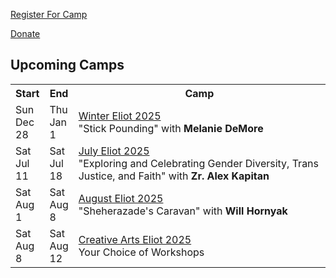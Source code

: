 <a class="register btn"
   href="?info=camp_registration_start">Register&nbsp;For&nbsp;Camp</a>

<a class="donate btn"
   href="?info=donate">Donate</a>

## Upcoming Camps

<div id="upcomming"></div>

<table>
<tr>
   <th>Start</th>
   <th>End</th>
   <th>Camp</th>
</tr>
<tr>
   <td>Sun<br>Dec<br>28</td>
   <td>Thu<br>Jan<br>1</td>
   <td>
      <a href="?camp=2025/winter">Winter Eliot 2025</a><br>
      "Stick Pounding"
      with
      <b>Melanie DeMore<b>
   </td>
</tr>
<tr>
   <td>Sat<br>Jul<br>11</td>
   <td>Sat<br>Jul<br>18</td>
   <td>
      <a href="?camp=2026/july">July Eliot 2025</a><br>
      "Exploring and Celebrating Gender Diversity, Trans Justice, and Faith"
      with
      <b>Zr. Alex Kapitan<b>
   </td>
</tr>
<tr>
   <td>Sat<br>Aug<br>1</td>
   <td>Sat<br>Aug<br>8</td>
   <td>
      <a href="?camp=2026/august">August Eliot 2025</a><br>
      "Sheherazade's Caravan"
      with
      <b>Will Hornyak<b>
   </td>
</tr>
<tr>
   <td>Sat<br>Aug<br>8</td>
   <td>Sat<br>Aug<br>12</td>
   <td>
      <a href="?camp=2026/cae">Creative Arts Eliot 2025</a><br>
      Your Choice of Workshops
   </td>
</tr>
</table>
